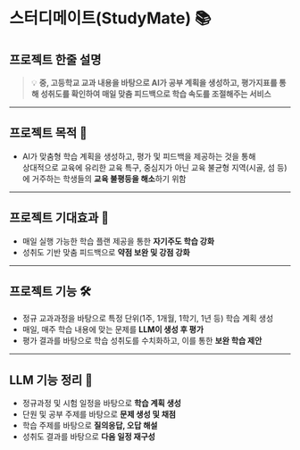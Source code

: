 # 스터디메이트(StudyMate) 📚

## 프로젝트 한줄 설명
> 💡 **중, 고등학교 교과 내용을 바탕으로 AI가 공부 계획을 생성하고, 평가지표를 통해 성취도를 확인하여 매일 맞춤 피드백으로 학습 속도를 조절해주는 서비스**

---

## 프로젝트 목적 🎯
- AI가 맞춤형 학습 계획을 생성하고, 평가 및 피드백을 제공하는 것을 통해  
  상대적으로 교육에 유리한 교육 특구, 중심지가 아닌 교육 불균형 지역(시골, 섬 등)에 거주하는 학생들의 **교육 불평등을 해소**하기 위함

---

## 프로젝트 기대효과 🚀
- 매일 실행 가능한 학습 플랜 제공을 통한 **자기주도 학습 강화** 
- 성취도 기반 맞춤 피드백으로 **약점 보완 및 강점 강화** 

---

## 프로젝트 기능 🛠️
- 정규 교과과정을 바탕으로 특정 단위(1주, 1개월, 1학기, 1년 등) 학습 계획 생성 
- 매일, 매주 학습 내용에 맞는 문제를 **LLM이 생성 후 평가** 
- 평가 결과를 바탕으로 학습 성취도를 수치화하고, 이를 통한 **보완 학습 제안** 

---

## LLM 기능 정리 🤖
- 정규과정 및 시험 일정을 바탕으로 **학습 계획 생성** 
- 단원 및 공부 주제를 바탕으로 **문제 생성 및 채점** 
- 학습 주제를 바탕으로 **질의응답, 오답 해설** 
- 성취도 결과를 바탕으로 **다음 일정 재구성** 